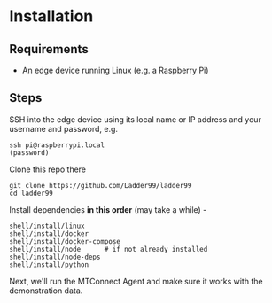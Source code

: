 # Installation

## Requirements

- An edge device running Linux (e.g. a Raspberry Pi)

## Steps

SSH into the edge device using its local name or IP address and your username and password, e.g.

    ssh pi@raspberrypi.local
    (password)

Clone this repo there

    git clone https://github.com/Ladder99/ladder99
    cd ladder99

Install dependencies **in this order** (may take a while) -

    shell/install/linux
    shell/install/docker
    shell/install/docker-compose
    shell/install/node      # if not already installed
    shell/install/node-deps
    shell/install/python

Next, we'll run the MTConnect Agent and make sure it works with the demonstration data.
